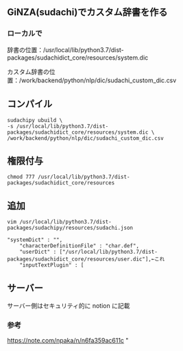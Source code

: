 ## GiNZA(sudachi)でカスタム辞書を作る

### ローカルで

辞書の位置：/usr/local/lib/python3.7/dist-packages/sudachidict_core/resources/system.dic

カスタム辞書の位置：/work/backend/python/nlp/dic/sudachi_custom_dic.csv

## コンパイル

```
sudachipy ubuild \
-s /usr/local/lib/python3.7/dist-packages/sudachidict_core/resources/system.dic \
/work/backend/python/nlp/dic/sudachi_custom_dic.csv

```

## 権限付与

```
chmod 777 /usr/local/lib/python3.7/dist-packages/sudachidict_core/resources
```

## 追加

```
vim /usr/local/lib/python3.7/dist-packages/sudachipy/resources/sudachi.json

"systemDict" : "",
    "characterDefinitionFile" : "char.def",
    "userDict" : ["/usr/local/lib/python3.7/dist-packages/sudachidict_core/resources/user.dic"],←これ
    "inputTextPlugin" : [

```

## サーバー

サーバー側はセキュリティ的に notion に記載

### 参考

https://note.com/npaka/n/n6fa359ac611c
"
